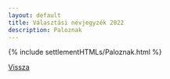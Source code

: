 ```yaml
---
layout: default
title: Választási névjegyzék 2022
description: Paloznak
---
```


{% include settlementHTMLs/Paloznak.html %}

[Vissza](./)